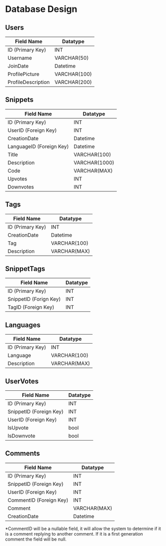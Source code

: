 # Database Design

## Users

| Field Name         | Datatype     |
| ------------------ | ------------ |
| ID (Primary Key)   | INT          |
| Username           | VARCHAR(50)  |
| JoinDate           | Datetime     |
| ProfilePicture     | VARCHAR(100) |
| ProfileDescription | VARCHAR(200) |

## Snippets

| Field Name               | Datatype      |
| ------------------------ | ------------- |
| ID (Primary Key)         | INT           |
| UserID (Foreign Key)     | INT           |
| CreationDate             | Datetime      |
| LanguageID (Foreign Key) | Datetime      |
| Title                    | VARCHAR(100)  |
| Description              | VARCHAR(1000) |
| Code                     | VARCHAR(MAX)  |
| Upvotes                  | INT           |
| Downvotes                | INT           |

## Tags

| Field Name       | Datatype     |
| ---------------- | ------------ |
| ID (Primary Key) | INT          |
| CreationDate     | Datetime     |
| Tag              | VARCHAR(100) |
| Description      | VARCHAR(MAX) |

## SnippetTags

| Field Name             | Datatype |
| ---------------------- | -------- |
| ID (Primary Key)       | INT      |
| SnippetID (Forign Key) | INT      |
| TagID (Foreign Key)    | INT      |

## Languages

| Field Name       | Datatype     |
| ---------------- | ------------ |
| ID (Primary Key) | INT          |
| Language         | VARCHAR(100) |
| Description      | VARCHAR(MAX) |

## UserVotes

| Field Name              | Datatype |
| ----------------------- | -------- |
| ID (Primary Key)        | INT      |
| SnippetID (Foreign Key) | INT      |
| UserID (Foreign Key)    | INT      |
| IsUpvote                | bool     |
| IsDownvote              | bool     |

## Comments

| Field Name              | Datatype     |
| ----------------------- | ------------ |
| ID (Primary Key)        | INT          |
| SnippetID (Foreign Key) | INT          |
| UserID (Foreign Key)    | INT          |
| CommentID (Foreign Key) | INT          |
| Comment                 | VARCHAR(MAX) |
| CreationDate            | Datetime     |

*CommentID will be a nullable field, it will allow the system to determine if it is a comment replying to another comment. If it is a first generation comment the field will be null.
